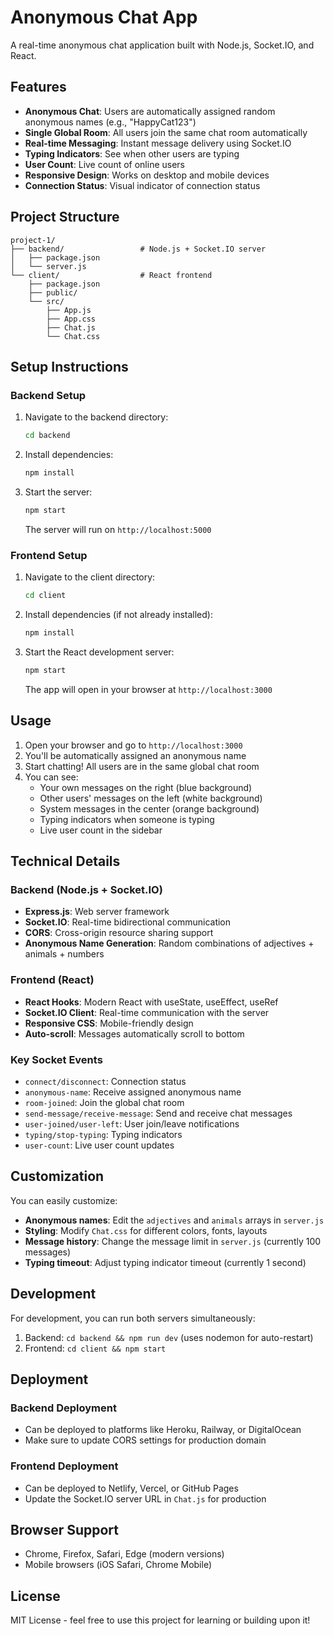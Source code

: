 # Anonymous Chat App

A real-time anonymous chat application built with Node.js, Socket.IO, and React.

## Features

- **Anonymous Chat**: Users are automatically assigned random anonymous names (e.g., "HappyCat123")
- **Single Global Room**: All users join the same chat room automatically
- **Real-time Messaging**: Instant message delivery using Socket.IO
- **Typing Indicators**: See when other users are typing
- **User Count**: Live count of online users
- **Responsive Design**: Works on desktop and mobile devices
- **Connection Status**: Visual indicator of connection status

## Project Structure

```
project-1/
├── backend/                 # Node.js + Socket.IO server
│   ├── package.json
│   └── server.js
└── client/                  # React frontend
    ├── package.json
    ├── public/
    └── src/
        ├── App.js
        ├── App.css
        ├── Chat.js
        └── Chat.css
```

## Setup Instructions

### Backend Setup

1. Navigate to the backend directory:
   ```bash
   cd backend
   ```

2. Install dependencies:
   ```bash
   npm install
   ```

3. Start the server:
   ```bash
   npm start
   ```
   
   The server will run on `http://localhost:5000`

### Frontend Setup

1. Navigate to the client directory:
   ```bash
   cd client
   ```

2. Install dependencies (if not already installed):
   ```bash
   npm install
   ```

3. Start the React development server:
   ```bash
   npm start
   ```
   
   The app will open in your browser at `http://localhost:3000`

## Usage

1. Open your browser and go to `http://localhost:3000`
2. You'll be automatically assigned an anonymous name
3. Start chatting! All users are in the same global chat room
4. You can see:
   - Your own messages on the right (blue background)
   - Other users' messages on the left (white background)
   - System messages in the center (orange background)
   - Typing indicators when someone is typing
   - Live user count in the sidebar

## Technical Details

### Backend (Node.js + Socket.IO)

- **Express.js**: Web server framework
- **Socket.IO**: Real-time bidirectional communication
- **CORS**: Cross-origin resource sharing support
- **Anonymous Name Generation**: Random combinations of adjectives + animals + numbers

### Frontend (React)

- **React Hooks**: Modern React with useState, useEffect, useRef
- **Socket.IO Client**: Real-time communication with the server
- **Responsive CSS**: Mobile-friendly design
- **Auto-scroll**: Messages automatically scroll to bottom

### Key Socket Events

- `connect/disconnect`: Connection status
- `anonymous-name`: Receive assigned anonymous name
- `room-joined`: Join the global chat room
- `send-message/receive-message`: Send and receive chat messages
- `user-joined/user-left`: User join/leave notifications
- `typing/stop-typing`: Typing indicators
- `user-count`: Live user count updates

## Customization

You can easily customize:

- **Anonymous names**: Edit the `adjectives` and `animals` arrays in `server.js`
- **Styling**: Modify `Chat.css` for different colors, fonts, layouts
- **Message history**: Change the message limit in `server.js` (currently 100 messages)
- **Typing timeout**: Adjust typing indicator timeout (currently 1 second)

## Development

For development, you can run both servers simultaneously:

1. Backend: `cd backend && npm run dev` (uses nodemon for auto-restart)
2. Frontend: `cd client && npm start`

## Deployment

### Backend Deployment
- Can be deployed to platforms like Heroku, Railway, or DigitalOcean
- Make sure to update CORS settings for production domain

### Frontend Deployment
- Can be deployed to Netlify, Vercel, or GitHub Pages
- Update the Socket.IO server URL in `Chat.js` for production

## Browser Support

- Chrome, Firefox, Safari, Edge (modern versions)
- Mobile browsers (iOS Safari, Chrome Mobile)

## License

MIT License - feel free to use this project for learning or building upon it!
